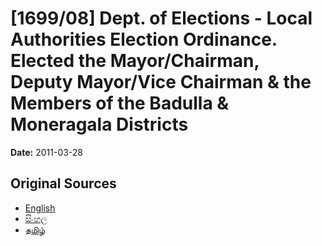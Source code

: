 # [1699/08] Dept. of Elections - Local Authorities Election Ordinance. Elected the Mayor/Chairman, Deputy Mayor/Vice Chairman & the Members of the Badulla & Moneragala Districts

**Date:** 2011-03-28

## Original Sources

- [English](https://documents.gov.lk/view/extra-gazettes/2011/3/1699-08_E.pdf)
- [සිංහල](https://documents.gov.lk/view/extra-gazettes/2011/3/1699-08_S.pdf)
- [தமிழ்](https://documents.gov.lk/view/extra-gazettes/2011/3/1699-08_T.pdf)
